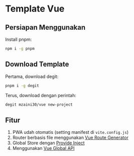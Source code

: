 # Template Vue

## Persiapan Menggunakan

Install pnpm:

```bash
npm i -g pnpm
```

## Download Template

Pertama, download degit:

```bash
pnpm i -g degit
```

Terus, download dengan perintah:

```bash
degit mzaini30/vue new-project
```

## Fitur

1. PWA udah otomatis (setting manifest di `vite.config.js`)
2. Router berbasis file menggunakan [Vue Route Generator](https://www.npmjs.com/package/vue-route-generator)
3. Global Store dengan [Provide Inject](https://vuejsdevelopers.com/2020/10/05/composition-api-vuex/)
4. Menggunakan [Vue Global API](https://www.npmjs.com/package/vue-global-api)
